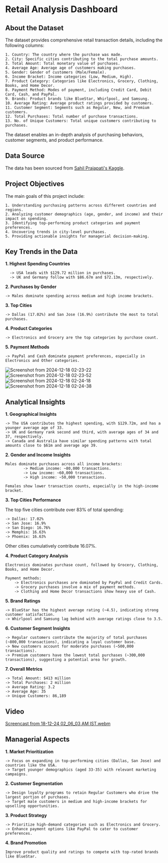 # Retail Analysis Dashboard

## About the Dataset

The dataset provides comprehensive retail transaction details, including the following columns:

    1. Country: The country where the purchase was made.
    2. City: Specific cities contributing to the total purchase amounts.
    3. Total Amount: Total monetary value of purchases.
    4. Average Age: Average age of customers making purchases.
    5. Gender: Gender of customers (Male/Female).
    6. Income Bracket: Income categories (Low, Medium, High).
    7. Product Category: Categories like Electronics, Grocery, Clothing, Books, and Home Decor.
    8. Payment Method: Modes of payment, including Credit Card, Debit Card, Cash, and PayPal.
    9. Brands: Product brands like BlueStar, Whirlpool, and Samsung.
    10. Average Rating: Average product ratings provided by customers.
    11. Customer Segment: Segments such as Regular, New, and Premium customers.
    12. Total Purchases: Total number of purchase transactions.
    13. No. of Unique Customers: Total unique customers contributing to purchases.

The dataset enables an in-depth analysis of purchasing behaviors, customer segments, and product performance.

## Data Source

The data has been sourced from [Sahil Prajapati's Kaggle](https://www.kaggle.com/datasets/sahilprajapati143/retail-analysis-large-dataset). 

## Project Objectives

The main goals of this project include:

    1. Understanding purchasing patterns across different countries and regions.
    2. Analyzing customer demographics (age, gender, and income) and their impact on spending.
    3. Identifying top-performing product categories and payment preferences.
    4. Uncovering trends in city-level purchases.
    5. Providing actionable insights for managerial decision-making.

## Key Trends in the Data

**1. Highest Spending Countries**
      
      -> USA leads with $129.72 million in purchases.
      -> UK and Germany follow with $86.67m and $72.13m, respectively.

**2. Purchases by Gender**

    -> Males dominate spending across medium and high income brackets.

**3. Top Cities**

    -> Dallas (17.02%) and San Jose (16.9%) contribute the most to total purchases.

**4. Product Categories**

    -> Electronics and Grocery are the top categories by purchase count.

**5. Payment Methods**

    -> PayPal and Cash dominate payment preferences, especially in Electronics and Other categories.

![Screenshot from 2024-12-18 02-23-22](https://github.com/user-attachments/assets/1f0f5d97-c863-42d8-b982-c6a4e3670ea7)
![Screenshot from 2024-12-18 02-23-52](https://github.com/user-attachments/assets/70c1f3d8-690a-4bec-aadd-4d9a5acfd528)
![Screenshot from 2024-12-18 02-24-18](https://github.com/user-attachments/assets/7c154a98-412e-4dbf-a143-dbbcef82dd1d)
![Screenshot from 2024-12-18 02-24-38](https://github.com/user-attachments/assets/445629ca-5ba3-441c-b1b1-97a17253dd24)


## Analytical Insights

**1. Geographical Insights**

    -> The USA contributes the highest spending, with $129.72m, and has a younger average age of 33.
    -> UK and Germany rank second and third, with average ages of 34 and 37, respectively.
    -> Canada and Australia have similar spending patterns with total amounts close to $61m and average age 39.

**2. Gender and Income Insights**

    Males dominate purchases across all income brackets:
            -> Medium income: ~80,000 transactions.
            -> Low income: ~60,000 transactions.
            -> High income: ~50,000 transactions.
    
    Females show lower transaction counts, especially in the high-income bracket.

**3. Top Cities Performance**

The top five cities contribute over 83% of total spending:

    -> Dallas: 17.02%
    -> San Jose: 16.9%
    -> San Diego: 16.76%
    -> Memphis: 16.63%
    -> Phoenix: 16.63%

Other cities cumulatively contribute 16.07%.

**4. Product Category Analysis**

    Electronics dominates purchase count, followed by Grocery, Clothing, Books, and Home Decor.

    Payment methods:
        -> Electronics purchases are dominated by PayPal and Credit Cards.
        -> Grocery purchases involve a mix of payment methods.
        -> Clothing and Home Decor transactions show heavy use of Cash.

**5. Brand Ratings**

    -> BlueStar has the highest average rating (~4.5), indicating strong customer satisfaction.
    -> Whirlpool and Samsung lag behind with average ratings close to 3.5.

**6. Customer Segment Insights**

    -> Regular customers contribute the majority of total purchases (~800,000 transactions), indicating a loyal customer base.
    -> New customers account for moderate purchases (~500,000 transactions).
    -> Premium customers have the lowest total purchases (~300,000 transactions), suggesting a potential area for growth.

**7. Overall Metrics**

    -> Total Amount: $413 million
    -> Total Purchases: 2 million
    -> Average Rating: 3.2
    -> Average Age: 35
    -> Unique Customers: 86,189

## Video
[Screencast from 18-12-24 02_06_03 AM IST.webm](https://github.com/user-attachments/assets/19fe4f96-b0ec-43c7-aa57-8f6562c0c4da)

## Managerial Aspects

**1. Market Prioritization**

    -> Focus on expanding in top-performing cities (Dallas, San Jose) and countries like the USA.
    -> Target younger demographics (aged 33-35) with relevant marketing campaigns.

**2. Customer Segmentation**

    -> Design loyalty programs to retain Regular Customers who drive the largest portion of purchases.
    -> Target male customers in medium and high-income brackets for upselling opportunities.

**3. Product Strategy**

    -> Prioritize high-demand categories such as Electronics and Grocery.
    -> Enhance payment options like PayPal to cater to customer preferences.

**4. Brand Promotion**

    Improve product quality and ratings to compete with top-rated brands like BlueStar.

